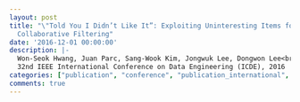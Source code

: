 ```yaml
---
layout: post
title: "\"Told You I Didn’t Like It”: Exploiting Uninteresting Items for Effective
  Collaborative Filtering"
date: '2016-12-01 00:00:00'
description: |-
  Won-Seok Hwang, Juan Parc, Sang-Wook Kim, Jongwuk Lee, Dongwon Lee<br />
  32nd IEEE International Conference on Data Engineering (ICDE), 2016
categories: ["publication", "conference", "publication_international", "conference_international"]
comments: true
---
```


